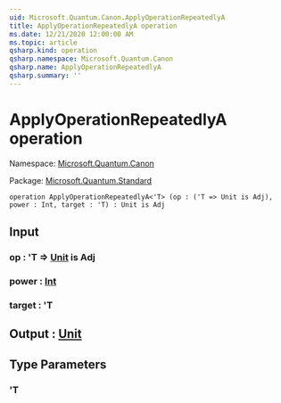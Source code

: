 ```yaml
---
uid: Microsoft.Quantum.Canon.ApplyOperationRepeatedlyA
title: ApplyOperationRepeatedlyA operation
ms.date: 12/21/2020 12:00:00 AM
ms.topic: article
qsharp.kind: operation
qsharp.namespace: Microsoft.Quantum.Canon
qsharp.name: ApplyOperationRepeatedlyA
qsharp.summary: ''
---
```


# ApplyOperationRepeatedlyA operation

Namespace: [Microsoft.Quantum.Canon](xref:Microsoft.Quantum.Canon)

Package: [Microsoft.Quantum.Standard](https://nuget.org/packages/Microsoft.Quantum.Standard)




```qsharp
operation ApplyOperationRepeatedlyA<'T> (op : ('T => Unit is Adj), power : Int, target : 'T) : Unit is Adj
```


## Input

### op : 'T => [Unit](xref:microsoft.quantum.lang-ref.unit)  is Adj




### power : [Int](xref:microsoft.quantum.lang-ref.int)




### target : 'T





## Output : [Unit](xref:microsoft.quantum.lang-ref.unit)



## Type Parameters

### 'T

